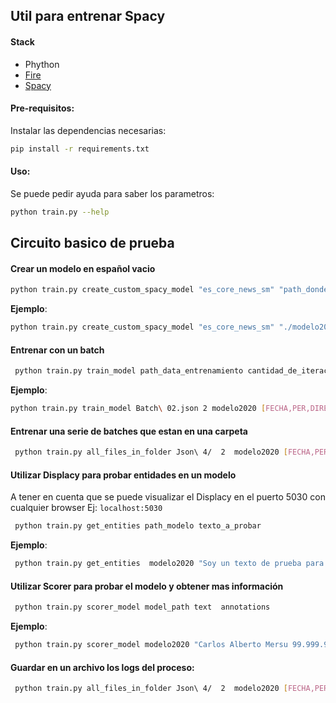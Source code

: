 ## Util para entrenar Spacy

#### Stack

- Phython
- [Fire](https://github.com/google/python-fire)
- [Spacy](https://spacy.io/)

#### Pre-requisitos:

Instalar las dependencias necesarias:

```bash
pip install -r requirements.txt
```

#### Uso:

Se puede pedir ayuda para saber los parametros:

```bash
python train.py --help
```

## Circuito basico de prueba

#### Crear un modelo en español vacio

```bash
python train.py create_custom_spacy_model "es_core_news_sm" "path_donde_se_quiere_guardar_el_modelo"
```

**Ejemplo**:

```bash
python train.py create_custom_spacy_model "es_core_news_sm" "./modelo2020"
```

#### Entrenar con un batch

```bash
 python train.py train_model path_data_entrenamiento cantidad_de_iteraciones path_modelo lista_de_entidades_a_entrenar path_donde_se_guarda_el_mejor_modelo numero_flotante_de_losses_soportado
```

**Ejemplo**:

```bash
python train.py train_model Batch\ 02.json 2 modelo2020 [FECHA,PER,DIRECCIÓN,NUM_DNI,NUM_CUIT_CUIL,EDAD,NACIONALIDAD,NUM_TELEFÓNO,OCUPACIÓN/PROFESIÓN,PATENTE/DOMINIO,CORREO_ELECTRÓNICO,ARTÍCULO] el_mejor_modelo 24.7
```

#### Entrenar una serie de batches que estan en una carpeta

```bash
 python train.py all_files_in_folder Json\ 4/  2  modelo2020 [FECHA,PER,DIRECCIÓN,NUM_DNI,NUM_CUIT_CUIL,EDAD,NACIONALIDAD] el_mejor_modelo 100.0
```

#### Utilizar Displacy para probar entidades en un modelo

A tener en cuenta que se puede visualizar el Displacy en el puerto 5030 con cualquier browser
Ej: `localhost:5030`

```bash
 python train.py get_entities path_modelo texto_a_probar
```

**Ejemplo**:

```bash
 python train.py get_entities  modelo2020 "Soy un texto de prueba para detectar alguna entidad"
```

#### Utilizar Scorer para probar el modelo y obtener mas información

```bash
 python train.py scorer_model model_path text  annotations
```

**Ejemplo**:

```bash
 python train.py scorer_model modelo2020 "Carlos Alberto Mersu 99.999.999, Gabigol 23.213.456 y Tefi estaba en la hamaca con el dni 99999999" [(41,51,"NUM_DNI")]
```

#### Guardar en un archivo los logs del proceso:

```bash
 python train.py all_files_in_folder Json\ 4/  2  modelo2020 [FECHA,PER,DIRECCIÓN,NUM_DNI,NUM_CUIT_CUIL,EDAD,NACIONALIDAD] > nombre_de_archivo_de_logs.txt
```
